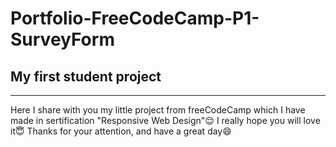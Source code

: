 # Portfolio-FreeCodeCamp-P1-SurveyForm
## My first student project
___
Here I share with you my little project from freeCodeCamp which I have made in sertification "Responsive Web Design":relieved: 
I really hope you will love it:innocent:
Thanks for your attention, and have a great day:smile:
